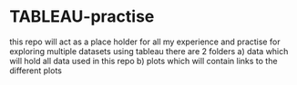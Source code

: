 # TABLEAU-practise

this repo will act as a place holder for all my experience and practise for exploring multiple datasets using tableau
there are 2 folders a) data which will hold all data used in this repo b) plots which will contain links to the different plots
